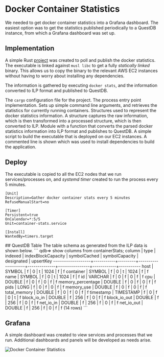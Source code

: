 # Docker Container Statistics

We needed to get docker container statistics into a Grafana dashboard.  The
easiest option was to get the statistics published periodically to a QuestDB
instance, from which a Grafana dashboard was set up.

## Implementation
A simple Rust [project](https://gist.github.com/sptrakesh/1a8534d5aae3a526f5d38930c82d14e9)
was created to poll and publish the docker statistics.
The executable is linked against `musl libc` to get a fully *statically linked*
binary.  This allows us to copy the binary to the relevant AWS EC2 instances
without having to worry about installing any dependencies.

The information is gathered by executing `docker stats`, and the information converted to
ILP format and published to QuestDB.

<tabs id="container-stats">
  <tab title="Cargo" id="container-stats-cargo">
    The <code>cargo</code> configuration file for the project.
    <code-block lang="toml" src="container-stats/Cargo.toml" collapsible="false"/>
  </tab>
  <tab title="Main" id="container-stats-main">
    The process entry point implementation.  Sets up simple command line arguments, and retrieves the statistics for currently running containers.
    <code-block lang="Rust" src="container-stats/src/main.rs" collapsible="true"/>
  </tab>
  <tab title="Model" id="container-stats-model">
    Structures used to represent the docker statistics information.  A structure captures the raw information, which is then transformed into a processed structure, which is then converted to ILP.
    <code-block lang="Rust" src="container-stats/src/stats/mod.rs" collapsible="true"/>
  </tab>
  <tab title="ILP" id="container-stats-ilp">
    Module with a function that converts the parsed docker statistics information into ILP format and publishes to QuestDB.
    <code-block lang="Rust" src="container-stats/src/ilp/mod.rs" collapsible="true"/>
  </tab>
  <tab title="Build" id="container-stats-build">
    A simple script to build the executable that is deployed on our EC2 instances.  A commented line is shown which was used to install dependencies to build the application.
    <code-block lang="shell" src="container-stats/build.sh" collapsible="false"/>
  </tab>
</tabs>

## Deploy
The executable is copied to all the EC2 nodes that we run services/processes on, and
*systemd timer* created to run the process every 5 minutes.

```shell
[Unit]
Description=Gather docker container stats every 5 minutes
RefuseManualStart=no

[Timer]
Persistent=true
OnCalendar=*:5/5
Unit=container-stats.service

[Install]
WantedBy=timers.target
```

<snippet id="docker-stats-table"> 
## QuestDB Table
The table schema as generated from the ILP data is shown below.
```
qdb=> show columns from containerStats;
      column       |   type    | indexed | indexBlockCapacity | symbolCached | symbolCapacity | designated | upsertKey 
-------------------+-----------+---------+--------------------+--------------+----------------+------------+-----------
 host              | SYMBOL    | f       |                  0 | t            |           1024 | f          | f
 container         | SYMBOL    | f       |                  0 | t            |           1024 | f          | f
 name              | SYMBOL    | f       |                  0 | t            |           1024 | f          | f
 id                | VARCHAR   | f       |                  0 | f            |              0 | f          | f
 cpu               | DOUBLE    | f       |                  0 | f            |              0 | f          | f
 memory_percentage | DOUBLE    | f       |                  0 | f            |              0 | f          | f
 pids              | LONG      | f       |                  0 | f            |              0 | f          | f
 memory_use        | DOUBLE    | f       |                  0 | f            |              0 | f          | f
 total_memory      | DOUBLE    | f       |                  0 | f            |              0 | f          | f
 timestamp         | TIMESTAMP | f       |                  0 | f            |              0 | t          | f
 block_io_in       | DOUBLE    | f       |                256 | f            |              0 | f          | f
 block_io_out      | DOUBLE    | f       |                256 | f            |              0 | f          | f
 net_io_in         | DOUBLE    | f       |                256 | f            |              0 | f          | f
 net_io_out        | DOUBLE    | f       |                256 | f            |              0 | f          | f
(14 rows)
```
</snippet>

## Grafana
A simple dashboard was created to view services and processes that we run.  Additional
dashboards and panels will be developed as needs arise.

<img src="container-stats.png" alt="Docker Container Statistics" thumbnail="true"/>